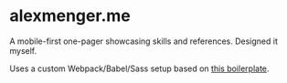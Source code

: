 # alexmenger.me

A mobile-first one-pager showcasing skills and references. Designed it myself.

Uses a custom Webpack/Babel/Sass setup based on [this boilerplate](https://github.com/taniarascia/webpack-boilerplate).
